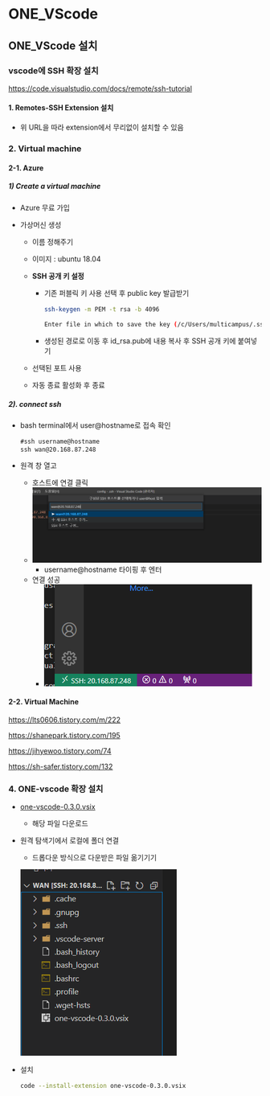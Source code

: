 # ONE_VScode

## ONE_VScode 설치

### vscode에 SSH 확장 설치

https://code.visualstudio.com/docs/remote/ssh-tutorial

#### 1. Remotes-SSH Extension 설치

- 위 URL을 따라 extension에서 무리없이 설치할 수 있음

### 2. Virtual machine

#### 2-1. Azure

##### 1) Create a virtual machine 

- Azure 무료 가입

- 가상머신 생성

    - 이름 정해주기

    - 이미지 : ubuntu 18.04

    - **SSH 공개 키 설정**

        - 기존 퍼블릭 키 사용 선택 후 public key 발급받기

            ```bash
            ssh-keygen -m PEM -t rsa -b 4096
            ```

            ```bash
            Enter file in which to save the key (/c/Users/multicampus/.ssh/id_rsa): 
            ```

        - 생성된 경로로 이동 후 id_rsa.pub에 내용 복사 후 SSH 공개 키에 붙여넣기

    - 선택된 포트 사용 

    - 자동 종료 활성화 후 종료 

##### 2). connect ssh

- bash terminal에서 user@hostname로 접속 확인

    ```
    #ssh username@hostname
    ssh wan@20.168.87.248
    ```

- 원격 창 열고 

    - 호스트에 연결 클릭 
    - ![image-20220830105400788](one_vscode.assets/image-20220830105400788.png)
        - username@hostname 타이핑 후 엔터
    - 연결 성공
        - ![image-20220830105416814](one_vscode.assets/image-20220830105416814.png)

    

#### 2-2. Virtual Machine 

https://lts0606.tistory.com/m/222

https://shanepark.tistory.com/195

https://jihyewoo.tistory.com/74

https://sh-safer.tistory.com/132

### 4. ONE-vscode 확장 설치

- [one-vscode-0.3.0.vsix](https://github.com/Samsung/ONE-vscode/releases/download/0.3.0/one-vscode-0.3.0.vsix) 

    - 해당 파일 다운로드 

- 원격 탐색기에서 로컬에 폴더 연결

    - 드롭다운 방식으로 다운받은 파일 옮기기기

    ![image-20220830110757031](one_vscode.assets/image-20220830110757031.png)

- 설치

    ```bash
    code --install-extension one-vscode-0.3.0.vsix
    ```

